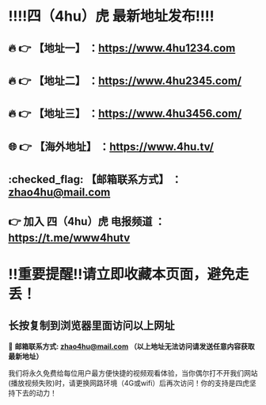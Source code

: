:bangbang::bangbang:四（4hu）虎 最新地址发布:bangbang::bangbang:
==
:fire: :point_right: 【地址一】 ：https://www.4hu1234.com
------
:fire: :point_right: 【地址二】 ：https://www.4hu2345.com/
------
:fire: :point_right: 【地址三】 ：https://www.4hu3456.com/
------
:globe_with_meridians: :point_right: 【海外地址】 ：https://www.4hu.tv/
------
:checked_flag: 【邮箱联系方式】 ：zhao4hu@mail.com
------
:point_right: 加入 四（4hu）虎 电报频道  ：https://t.me/www4hutv
------
:bangbang:重要提醒:bangbang:请立即收藏本页面，避免走丢！
==

长按复制到浏览器里面访问以上网址
-

:e-mail: __邮箱联系方式: zhao4hu@mail.com （以上地址无法访问请发送任意内容获取最新地址）__


我们将永久免费给每位用户最方便快捷的视频观看体验，当你偶尔打不开我们网站(播放视频失败)时，请更换网路环境（4G或wifi）后再次访问！你的支持是四虎坚持下去的动力！
